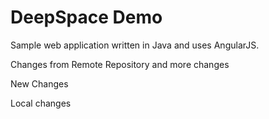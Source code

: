 # DeepSpace Demo

Sample web application written in Java and uses AngularJS.

Changes from Remote Repository and more changes

New Changes

Local changes
